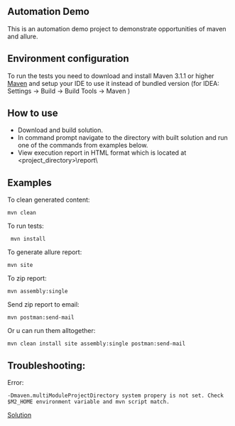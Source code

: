 ## Automation Demo ##

This is an automation demo project to demonstrate opportunities of maven and allure.

## Environment configuration ##

To run the tests you need to download and install Maven 3.1.1 or higher [Maven](https://maven.apache.org/download.cgi) and setup your IDE to use it instead of bundled version (for IDEA: Settings -> Build -> Build Tools -> Maven )

## How to use ##

* Download and build solution.
* In command prompt navigate to the directory with built solution and run one of the commands from examples below.
* View execution report in HTML format which is located at <project_directory>\report\

## Examples ##

To clean generated content: 
```
mvn clean
```
To run tests:
```
 mvn install
```
To generate allure report: 
```
mvn site
```
To zip report:
```
mvn assembly:single 
```
Send zip report to email:
```
mvn postman:send-mail
```
Or u can run them alltogether: 
```
mvn clean install site assembly:single postman:send-mail
```

## Troubleshooting: ##

Error: 
```
-Dmaven.multiModuleProjectDirectory system propery is not set. Check $M2_HOME environment variable and mvn script match.
```

[Solution](http://stackoverflow.com/questions/29983683/dmaven-multimoduleprojectdirectory-not-set-issue-with-maven-and-intellij)
